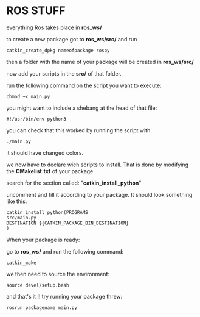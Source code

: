 # ROS STUFF

everything Ros takes place in **ros_ws/**

to create a new package got to **ros_ws/src/** and run 

    catkin_create_dpkg nameofpackage rospy

then a folder with the name of your package will be created in **ros_ws/src/**

now add your scripts in the **src/** of that folder.

run the following command on the script you want to execute:

    chmod +x main.py

you might want to include a shebang at the head of that file:

    #!/usr/bin/env python3

you can check that this worked by running the script with:

    ./main.py

it should have changed colors.

we now have to declare wich scripts to install.
That is done by modifying the **CMakelist.txt** of your package.

search for the section called: "**catkin_install_python**"

uncomment and fill it according to your package. It should look something like this:


    catkin_install_python(PROGRAMS
    src/main.py
    DESTINATION ${CATKIN_PACKAGE_BIN_DESTINATION}
    )

When your package is ready:

go to **ros_ws/** and run the following command:

    catkin_make

we then need to source the environment:

    source devel/setup.bash

and that's it !! try running your package threw:

    rosrun packagename main.py